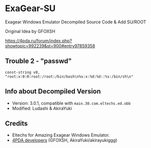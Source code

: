 # ExaGear-SU
Exagear Windows Emulator Decompiled Source Code & Add SU/ROOT

Original Idea by GFOXSH

https://4pda.ru/forum/index.php?showtopic=992239&st=900#entry97859358

## Trouble 2 - "passwd"

    const-string v0, "root:x:0:0:root:/root:/bin/bash\n%s:x:%d:%d::%s:/bin/sh\n"

## Info about Decompiled Version
- Version: 3.0.1, compatible with `main.30.com.eltechs.ed.obb`
- Modified: Ludashi & AkiraYuki

## Credits
- Eltechs for Amazing Exagear Windows Emulator.
- [4PDA developers](https://4pda.ru/forum/index.php?showtopic=992239) (GFOXSH, AkiraYuki/akirayukiggg)
